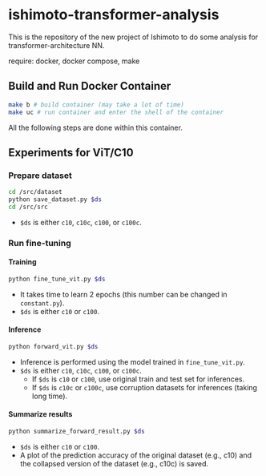 # ishimoto-transformer-analysis

This is the repository of the new project of Ishimoto to do some analysis for transformer-architecture NN.

require: docker, docker compose, make

## Build and Run Docker Container 

```bash
make b # build container (may take a lot of time)
make uc # run container and enter the shell of the container
```

All the following steps are done within this container.

## Experiments for ViT/C10
### Prepare dataset
```bash
cd /src/dataset
python save_dataset.py $ds
cd /src/src
```
- `$ds` is either `c10`, `c10c`, `c100`, or `c100c`.

### Run fine-tuning

#### Training
```bash
python fine_tune_vit.py $ds
```
- It takes time to learn 2 epochs (this number can be changed in `constant.py`).
- `$ds` is either `c10` or `c100`.

#### Inference
```bash
python forward_vit.py $ds
```
- Inference is performed using the model trained in `fine_tune_vit.py`.
- `$ds` is either `c10`, `c10c`, `c100`, or `c100c`.
    - If `$ds` is `c10` or `c100`, use original train and test set for inferences.
    - If `$ds` is `c10c` or `c100c`, use corruption datasets for inferences (taking long time).

#### Summarize results
```bash
python summarize_forward_result.py $ds
```
- `$ds` is either `c10` or `c100`.
- A plot of the prediction accuracy of the original dataset (e.g., c10) and the collapsed version of the dataset (e.g., c10c) is saved.